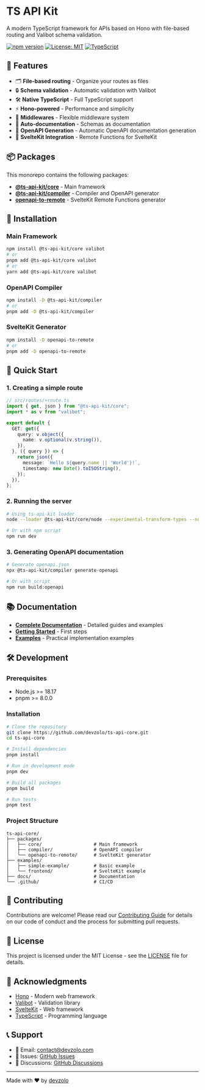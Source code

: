 # TS API Kit

A modern TypeScript framework for APIs based on Hono with file-based routing and Valibot schema validation.

[![npm version](https://badge.fury.io/js/@ts-api-kit/core.svg)](https://badge.fury.io/js/@ts-api-kit/core)
[![License: MIT](https://img.shields.io/badge/License-MIT-yellow.svg)](https://opensource.org/licenses/MIT)
[![TypeScript](https://img.shields.io/badge/TypeScript-5.6+-blue.svg)](https://www.typescriptlang.org/)

## 🚀 Features

- 🗂️ **File-based routing** - Organize your routes as files
- 🔒 **Schema validation** - Automatic validation with Valibot
- 🛠️ **Native TypeScript** - Full TypeScript support
- ⚡ **Hono-powered** - Performance and simplicity
- 🔧 **Middlewares** - Flexible middleware system
- 📝 **Auto-documentation** - Schemas as documentation
- 🔄 **OpenAPI Generation** - Automatic OpenAPI documentation generation
- 🎯 **SvelteKit Integration** - Remote Functions for SvelteKit

## 📦 Packages

This monorepo contains the following packages:

- **[@ts-api-kit/core](./packages/core)** - Main framework
- **[@ts-api-kit/compiler](./packages/compiler)** - Compiler and OpenAPI generator
- **[openapi-to-remote](./packages/openapi-to-remote)** - SvelteKit Remote Functions generator

## 🚀 Installation

### Main Framework

```bash
npm install @ts-api-kit/core valibot
# or
pnpm add @ts-api-kit/core valibot
# or
yarn add @ts-api-kit/core valibot
```

### OpenAPI Compiler

```bash
npm install -D @ts-api-kit/compiler
# or
pnpm add -D @ts-api-kit/compiler
```

### SvelteKit Generator

```bash
npm install -D openapi-to-remote
# or
pnpm add -D openapi-to-remote
```

## 🎯 Quick Start

### 1. Creating a simple route

```typescript
// src/routes/+route.ts
import { get, json } from "@ts-api-kit/core";
import * as v from "valibot";

export default {
  GET: get({
    query: v.object({
      name: v.optional(v.string()),
    }),
  }, ({ query }) => {
    return json({
      message: `Hello ${query.name || 'World'}!`,
      timestamp: new Date().toISOString(),
    });
  }),
};
```

### 2. Running the server

```bash
# Using ts-api-kit loader
node --loader @ts-api-kit/core/node --experimental-transform-types --no-warnings src/index.ts

# Or with npm script
npm run dev
```

### 3. Generating OpenAPI documentation

```bash
# Generate openapi.json
npx @ts-api-kit/compiler generate-openapi

# Or with script
npm run build:openapi
```

## 📚 Documentation

- **[Complete Documentation](./docs)** - Detailed guides and examples
- **[Getting Started](./docs/routes/getting-started/quick-start/+page.md)** - First steps
- **[Examples](./examples)** - Practical implementation examples

## 🛠️ Development

### Prerequisites

- Node.js >= 18.17
- pnpm >= 8.0.0

### Installation

```bash
# Clone the repository
git clone https://github.com/devzolo/ts-api-core.git
cd ts-api-core

# Install dependencies
pnpm install

# Run in development mode
pnpm dev

# Build all packages
pnpm build

# Run tests
pnpm test
```

### Project Structure

```text
ts-api-core/
├── packages/
│   ├── core/                   # Main framework
│   ├── compiler/               # OpenAPI compiler
│   └── openapi-to-remote/      # SvelteKit generator
├── examples/
│   ├── simple-example/         # Basic example
│   └── frontend/               # SvelteKit example
├── docs/                       # Documentation
└── .github/                    # CI/CD
```

## 🤝 Contributing

Contributions are welcome! Please read our [Contributing Guide](./CONTRIBUTING.md) for details on our code of conduct and the process for submitting pull requests.

## 📄 License

This project is licensed under the MIT License - see the [LICENSE](./LICENSE) file for details.

## 🙏 Acknowledgments

- [Hono](https://hono.dev/) - Modern web framework
- [Valibot](https://valibot.dev/) - Validation library
- [SvelteKit](https://kit.svelte.dev/) - Web framework
- [TypeScript](https://www.typescriptlang.org/) - Programming language

## 📞 Support

- 📧 Email: <contact@devzolo.com>
- 🐛 Issues: [GitHub Issues](https://github.com/devzolo/ts-api-core/issues)
- 💬 Discussions: [GitHub Discussions](https://github.com/devzolo/ts-api-core/discussions)

---

Made with ❤️ by [devzolo](https://github.com/devzolo)